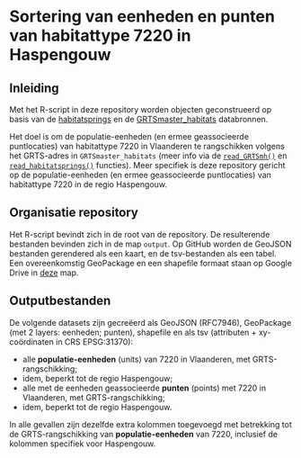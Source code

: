 # Sortering van eenheden en punten van habitattype 7220 in Haspengouw

## Inleiding

Met het R-script in deze repository worden objecten geconstrueerd op basis van de [habitatsprings](https://doi.org/10.5281/zenodo.3784149) en de [GRTSmaster_habitats](https://doi.org/10.5281/zenodo.2682323) databronnen.

Het doel is om de populatie-eenheden (en ermee geassocieerde puntlocaties) van habitattype 7220 in Vlaanderen te rangschikken volgens het GRTS-adres in `GRTSmaster_habitats` (meer info via de [`read_GRTSmh()`](https://inbo.github.io/n2khab/reference/read_GRTSmh.html) en [`read_habitatsprings()`](https://inbo.github.io/n2khab/reference/read_habitatsprings.html) functies).
Meer specifiek is deze repository gericht op de populatie-eenheden (en ermee geassocieerde puntlocaties) van habitattype 7220 in de regio Haspengouw.

## Organisatie repository

Het R-script bevindt zich in de root van de repository.
De resulterende bestanden bevinden zich in de map `output`.
Op GitHub worden de GeoJSON bestanden gerendered als een kaart, en de tsv-bestanden als een tabel.
Een overeenkomstig GeoPackage en een shapefile formaat staan op Google Drive in [deze](https://drive.google.com/drive/folders/1mCLEEntD3D0UiFwa1epRl72XrH_RY_l9?usp=sharing) map.

## Outputbestanden

De volgende datasets zijn gecreëerd als GeoJSON (RFC7946), GeoPackage (met 2 layers: eenheden; punten), shapefile en als tsv (attributen + xy-coördinaten in CRS EPSG:31370):

- alle **populatie-eenheden** (units) van 7220 in Vlaanderen, met GRTS-rangschikking;
- idem, beperkt tot de regio Haspengouw;
- alle met de eenheden geassocieerde **punten** (points) met 7220 in Vlaanderen, met GRTS-rangschikking;
- idem, beperkt tot de regio Haspengouw.

In alle gevallen zijn dezelfde extra kolommen toegevoegd met betrekking tot de GRTS-rangschikking van **populatie-eenheden** van 7220, inclusief de kolommen specifiek voor Haspengouw.

